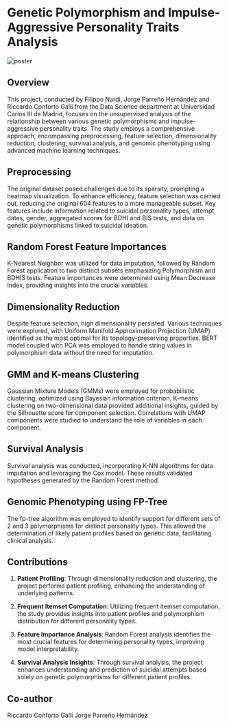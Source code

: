 # Genetic Polymorphism and Impulse-Aggressive Personality Traits Analysis

![poster](https://github.com/filipponardi17/Unsupervised-Analysis-on-Genetic-Polymorphisms-and-Impulse-Aggressive-Traits/blob/main/Final_project.jpg)

## Overview

This project, conducted by Filippo Nardi, Jorge Parreño Hernández and Riccardo Conforto Galli from the Data Science department at Universidad Carlos III de Madrid, focuses on the unsupervised analysis of the relationship between various genetic polymorphisms and impulse-aggressive personality traits. The study employs a comprehensive approach, encompassing preprocessing, feature selection, dimensionality reduction, clustering, survival analysis, and genomic phenotyping using advanced machine learning techniques.

## Preprocessing

The original dataset posed challenges due to its sparsity, prompting a heatmap visualization. To enhance efficiency, feature selection was carried out, reducing the original 604 features to a more manageable subset. Key features include information related to suicidal personality types, attempt dates, gender, aggregated scores for BDHI and BIS tests, and data on genetic polymorphisms linked to suicidal ideation.

## Random Forest Feature Importances

K-Nearest Neighbor was utilized for data imputation, followed by Random Forest application to two distinct subsets emphasizing Polymorphism and BDHIS tests. Feature importances were determined using Mean Decrease Index, providing insights into the crucial variables.

## Dimensionality Reduction

Despite feature selection, high dimensionality persisted. Various techniques were explored, with Uniform Manifold Approximation Projection (UMAP) identified as the most optimal for its topology-preserving properties. BERT model coupled with PCA was employed to handle string values in polymorphism data without the need for imputation.

## GMM and K-means Clustering

Gaussian Mixture Models (GMMs) were employed for probabilistic clustering, optimized using Bayesian information criterion. K-means clustering on two-dimensional data provided additional insights, guided by the Silhouette score for component selection. Correlations with UMAP components were studied to understand the role of variables in each component.

## Survival Analysis

Survival analysis was conducted, incorporating K-NN algorithms for data imputation and leveraging the Cox model. These results validated hypotheses generated by the Random Forest method.

## Genomic Phenotyping using FP-Tree

The fp-tree algorithm was employed to identify support for different sets of 2 and 3 polymorphisms for distinct personality types. This allowed the determination of likely patient profiles based on genetic data, facilitating clinical analysis.

## Contributions

1. **Patient Profiling**: Through dimensionality reduction and clustering, the project performs patient profiling, enhancing the understanding of underlying patterns.
  
2. **Frequent Itemset Computation**: Utilizing frequent itemset computation, the study provides insights into patient profiles and polymorphism distribution for different personality types.
  
3. **Feature Importance Analysis**: Random Forest analysis identifies the most crucial features for determining personality types, improving model interpretability.
  
4. **Survival Analysis Insights**: Through survival analysis, the project enhances understanding and prediction of suicidal attempts based solely on genetic polymorphisms for different patient profiles.

## Co-author
Riccardo Conforto Galli
Jorge Parreño Hernández
